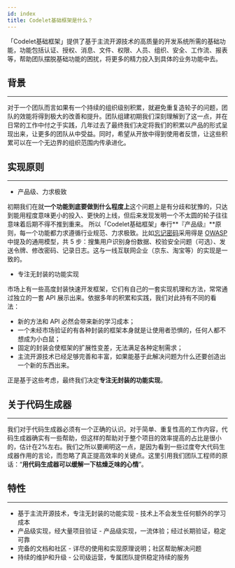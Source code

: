 ```yaml
---
id: index
title: Codelet基础框架是什么？
---
```


「Codelet基础框架」提供了基于主流开源技术的高质量的开发系统所需的基础功能，功能包括认证、授权、消息、文件、权限、人员、组织、安全、工作流、报表等，帮助团队摆脱基础功能的困扰，将更多的精力投入到具体的业务功能中去。

## 背景
---
对于一个团队而言如果有一个持续的组织级别积累，就避免重复造轮子的问题，团队的效能将得到极大的改善和提升。团队组建初期我们深刻理解到了这一点，并在日常的工作中付之于实践，几年过去了最终我们决定将我们的积累以产品的形式呈现出来，让更多的团队从中受益。同时，希望从开放中得到使用者反馈，让这些积累可以在一个无边界的组织范围内传承进化。

## 实现原则
---
- 产品级、力求极致

初期我们在就**一个功能到底要做到什么程度上**这个问题上是有分歧和犹豫的，只达到能用程度意味更小的投入、更快的上线，但后来发现发明一个不太圆的轮子往往意味着后期不得不推到重来。 所以「Codelet基础框架」奉行**『产品级』**原则，每一个功能都力求遵循行业规范、力求极致。比如[忘记密码](https://www.owasp.org)采用得是 [OWASP](https://www.owasp.org) 中提及的通用模型，共 5 步：搜集用户识别身份数据、校验安全问题（可选）、发送令牌、修改密码、记录日志。这与一线互联网企业（京东、淘宝等）的实现是一致的。

- 专注无封装的功能实现

市场上有一些高度封装快速开发框架，它们有自己的一套实现机理和方法，常常通过独立的一套 API 展示出来。依据多年的积累和实践，我们对此持有不同的看法：
- 新的方法和 API 必然会带来新的学习成本；
- 一个未经市场验证的有各种封装的框架本身就是让使用者恐惧的，任何人都不想成为小白鼠；
- 固定的封装会使框架的扩展性变差，无法满足各种定制需求；
- 主流开源技术已经足够完善和丰富，如果能基于此解决问题为什么还要创造出一个新的东西出来。

正是基于这些考虑，最终我们决定**专注无封装的功能实现**。

## 关于代码生成器
---
我们对于代码生成器必须有一个正确的认识。对于简单、重复性高的工作内容，代码生成器确实有一些帮助，但这样的帮助对于整个项目的效率提高的占比是很小的，估计在2%左右。我们之所以要阐明这一点，是因为看到一些过度夸大代码生成器作用的言论，而忽略了真正提高效率的关键点。这里引用我们团队工程师的原话：“**用代码生成器可以缓解一下枯燥乏味的心情**”。

## 特性
---
- 基于主流开源技术，专注无封装的功能实现 - 技术上不会发生任何额外的学习成本
- 产品级实现，经大量项目验证 - 产品级实现，一流体验；经过长期验证，稳定可靠
- 完备的文档和社区 - 详尽的使用和实现原理说明；社区帮助解决问题
- 持续的维护和升级 - 公司级运营，专属团队提供稳定持续的服务
